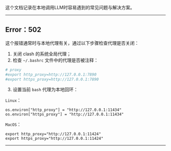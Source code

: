 
这个文档记录在本地调用LLM时容易遇到的常见问题与解决方案。

---
## Error：502 

这个报错通常时与本地代理有关，通过以下步骤检查代理是否关闭：
1. 关闭 clash 的系统全局代理；
2. 检查 `~/.bashrc` 文件中的代理是否被注释：
```bash
# proxy
#export http_proxy=http://127.0.0.1:7890
#export https_proxy=http://127.0.0.1:7890
```
3.  设置当前 `bash` 代理为本地回环：

`Linux`：
```shell
os.environ["http_proxy"] = "http://127.0.0.1:11434"
os.environ["https_proxy"] = "http://127.0.0.1:11434"
```

`MacOS`：
```shell
export http_proxy="http://127.0.0.1:11424"
export https_proxy="http://127.0.0.1:11424"
```

---
